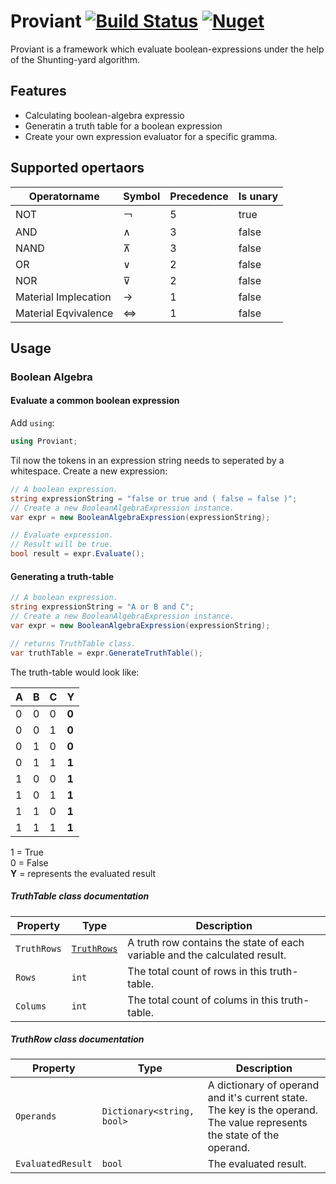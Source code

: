 # Proviant [![Build Status](https://travis-ci.com/Genfood/boolean-algebra-shunting-yard.svg?branch=master)](https://travis-ci.com/Genfood/boolean-algebra-shunting-yard) [![Nuget](https://img.shields.io/nuget/v/Proviant.svg)](https://www.nuget.org/packages/Proviant/)
Proviant is a framework which evaluate boolean-expressions under the help of the Shunting-yard algorithm.

## Features
* Calculating boolean-algebra expressio
* Generatin a truth table for a boolean expression
* Create your own expression evaluator for a specific gramma.

## Supported opertaors

| Operatorname | Symbol | Precedence | Is unary |
| --- | --- | --- | --- |
| NOT | ￢ | 5 | true |
| AND | ∧ | 3 | false |
| NAND | ⊼ | 3 | false |
| OR | ∨ | 2 | false |
| NOR | ⊽ | 2 | false |
| Material Implecation | → | 1 | false |
| Material Eqvivalence | ⇔ | 1 | false |

## Usage

### Boolean Algebra

#### Evaluate a common boolean expression

Add `using`:
```csharp
using Proviant;
```
Til now the tokens in an expression string needs to seperated by a whitespace.
Create a new expression:
```csharp
// A boolean expression.
string expressionString = "false or true and ( false ⇔ false )";
// Create a new BooleanAlgebraExpression instance.
var expr = new BooleanAlgebraExpression(expressionString);

// Evaluate expression.
// Result will be true.
bool result = expr.Evaluate();
```

#### Generating a truth-table

```csharp
// A boolean expression.
string expressionString = "A or B and C";
// Create a new BooleanAlgebraExpression instance.
var expr = new BooleanAlgebraExpression(expressionString);

// returns TruthTable class.
var truthTable = expr.GenerateTruthTable();
```

The truth-table would look like:

| A | B | C | Y |
| --- | --- | --- | --- |
| 0 | 0 | 0 | **0** |
| 0 | 0 | 1 | **0** |
| 0 | 1 | 0 | **0** |
| 0 | 1 | 1 | **1** |
| 1 | 0 | 0 | **1** |
| 1 | 0 | 1 | **1** |
| 1 | 1 | 0 | **1** |
| 1 | 1 | 1 | **1** |

1 = True  
0 = False  
**Y** = represents the evaluated result

##### TruthTable class documentation

| Property | Type | Description |
| --- | --- | --- |
| `TruthRows` | [`TruthRows`](#truthrow-class-documentation) | A truth row contains the state of each variable and the calculated result. |
| `Rows` | `int` | The total count of rows in this truth-table. |
| `Colums` | `int`|  The total count of colums in this truth-table. |

##### TruthRow class documentation

| Property | Type | Description |
| --- | --- | --- |
| `Operands` | `Dictionary<string, bool>` | A dictionary of operand and it's current state. The key is the operand. The value represents the state of the operand.  |
| `EvaluatedResult` | `bool` | The evaluated result. |
